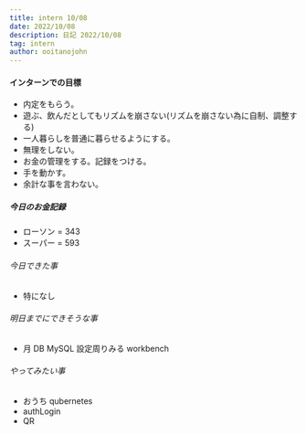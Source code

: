 ```yaml
---
title: intern 10/08
date: 2022/10/08
description: 日記 2022/10/08
tag: intern
author: ooitanojohn
---
```


#### インターンでの目標

- 内定をもらう。
- 遊ぶ、飲んだとしてもリズムを崩さない(リズムを崩さない為に自制、調整する)
- 一人暮らしを普通に暮らせるようにする。
- 無理をしない。
- お金の管理をする。記録をつける。
- 手を動かす。
- 余計な事を言わない。

##### 今日のお金記録

- ローソン = 343
- スーパー = 593

###### 今日できた事

- 特になし

###### 明日までにできそうな事

- 月 DB MySQL 設定周りみる workbench

###### やってみたい事

- おうち qubernetes
- authLogin
- QR
